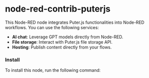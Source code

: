 # node-red-contrib-puterjs

This Node-RED node integrates Puter.js functionalities into Node-RED workflows. You can use the following services:

- **AI chat**: Leverage GPT models directly from Node-RED.
- **File storage**: Interact with Puter.js file storage API.
- **Hosting**: Publish content directly from your flows.

### Install

To install this node, run the following command:

